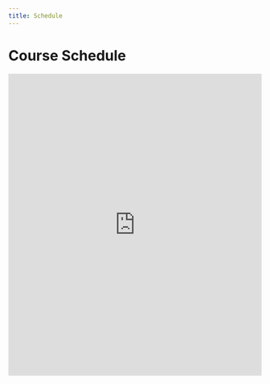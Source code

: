 ```yaml
---
title: Schedule
---
```


# Course Schedule

<iframe src="https://docs.google.com/spreadsheets/d/e/2PACX-1vQI2BeDJnE-ykwTqI_rASN_9drgc8TMm9CJ4S21sDzqRlZhU4zA0RNqywgsR6UuTibhK2VurMhXcg7D/pubhtml?gid=0&amp;single=true&amp;widget=true&amp;headers=false" frameborder="0" style="overflow:hidden;height:600;width:100%" height="600" width="100%"></iframe>